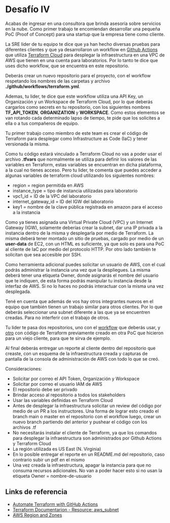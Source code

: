 # Desafío IV

Acabas de ingresar en una consultora que brinda asesoría sobre servicios en la nube. Como primer trabajo te encomiendan desarrollar una pequeña PoC (Proof of Concept) para una startup que la empresa tiene como cliente. 

La SRE lider de tu equipo te dice que ya han hecho diversas pruebas para diferentes clientes y que ya desarrollaron un workflow en [Github Actions](https://docs.github.com/es/actions) que utiliza [Terraform Cloud](https://www.terraform.io/cloud) para desplegar la infraestructura en una VPC de AWS que tienen en una cuenta para laboratorios. Por lo tanto te dice que uses dicho workflow, que se encuentra en este repositorio.

Deberás crear un nuevo repositorio para el proyecto, con el workflow respetando los nombres de las carpetas y archivo **./github/workflows/terraform.yml**.

Ademas, tu lider, te dice que este workflow utiliza una API Key, un Organización y un Workspace de Terraform Cloud, por lo que deberás cargarlos como secrets en tu repositorio, con los siguientes nombres **TF_API_TOKEN**, **ORGANIZATION** y **WORKSPACE**. Como estos elementos se van rotando cada determinado lapso de tiempo, te pide que los solicites a ella o a tus compañeros de equipo.

Tu primer trabajo como miembro de este team es crear el código de Terraform para desplegar como Infrastructure as Code (IaC) y tener versionada la misma.

Como tu código estará vinculado a Terraform Cloud no vas a poder usar el archivo **.tfvars** que normalmente se utiliza para definir los valores de las variables en Terraform, estas variables se encuentran en dicha plataforma, a la cual no tienes acceso. Pero tu lider, te comenta que puedes acceder a algunas variables de terraform cloud utilizando los siguientes nombres:
- region = region permitida en AWS
- instance_type = tipo de instancia utilizadas para laboratorio
- vpc1_id = ID de la VPC del laboratorio
- internet_gateway_id = ID del IGW del laboratorio
- key1 = nombre de la clave pública registrada en amazon para el acceso a la instancia 

Como ya tienes asignada una Virtual Private Cloud (VPC) y un Internet Gateway (IGW), solamente deberías crear la subnet, dar una IP privada a la instancia dentro de la misma y desplegarla por medio de Terraform. La misma deberá tener montado un sitio de pruebas, cargado por medio de un **user-data** de EC2, con un HTML es suficiente, ya que solo es para una PoC al cliente de IaC por medio del protocolo HTTP. Por otro lado también te solicitan que sea accesible por SSH.

Como herramienta adicional puedes solicitar un usuario de AWS, con el cual podrás administrar la instancia una vez que la despliegues. La misma deberá tener una etiqueta Owner, donde asignarás el nombre del usuario que te indiquen, de esta forma podrás manipular tu instancia desde la interfaz de AWS. Si no lo haces no podrás interactuar con la misma una vez desplegada.

Tené en cuenta que además de vos hay otros integrantes nuevos en el equipo que también tienen un trabajo similar para otros clientes. Por lo que deberás seleccionar una subnet diferente a las que ya se encuentren creadas. Para no interferir con el trabajo de otros.

Tu lider te pasa dos repositorios, uno con el [workflow](https://github.com/facundoalarcon/gha_terraform_cloud_example) que deberás usar, y [otro](https://github.com/facundoalarcon/computernetworks/tree/main/terraform/single_ec2) con código de Terraform previamente creado en otra PoC que hicieron para un viejo cliente, para que te sirva de ejemplo.

Al final deberás entregar un reporte al cliente dentro del repositorio que creaste, con un esquema de la infraestructura creada y capturas de pantalla de la consola de administración de AWS con todo lo que se creó.

Consideraciones:
- Solicitar por correo el API Token, Organización y Workspace
- Solicitar por correo el usuario IAM de AWS
- El repositorio debe ser privado
- Brindar acceso al repositorio a todos los stakeholders
- Usar las variables definidas en Terraform Cloud
- Antes de desplegar la infraestructura solicitar un review del código por medio de un PR a los instructores. Una forma de lograr esto creado el branch main o master en el repositorio con el workflow luego, crear un nuevo branch partiendo del anterior y pushear el código con los archivos .tf
- No necesitarás instalar el cliente de Terraform, ya que los comandos para desplegar la infraestructura son administrados por Github Actions y Terraform Cloud
- La región utilizada es US East (N. Virginia)
- En lo posible entregar el reporte en un README.md del repositorio, caso contrario subir un pdf en el mismo
- Una vez creada la infraestructura, apagar la instancia para que no consuma recursos adicionales. No van a poder hacer esto si no usan la etiqueta Owner = nombre-de-usuario

## Links de referencia
- [Automate Terraform with GitHub Actions](https://learn.hashicorp.com/tutorials/terraform/github-actions)
- [Terraform Documentarion - Resource: aws_subnet](https://registry.terraform.io/providers/hashicorp/aws/latest/docs/resources/subnet)
- [AWS Region and Zones](https://docs.aws.amazon.com/AWSEC2/latest/UserGuide/using-regions-availability-zones.html)
